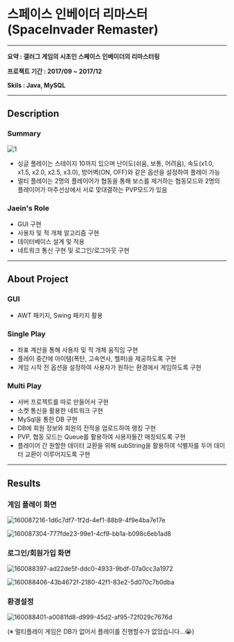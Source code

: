 # 스페이스 인베이더 리마스터(SpaceInvader Remaster)

------

**요약 : 갤러그 게임의 시초인 스페이스 인베이더의 리마스터링**

**프로젝트 기간 : 2017/09 ~ 2017/12**

**Skils : Java, MySQL**

---

## Description



### Summary

![1](https://user-images.githubusercontent.com/87848564/160090600-56b0f295-1adc-478d-a7e1-ad27e3cc269b.JPG)

- 싱글 플레이는 스테이지 10까지 있으며 난이도(쉬움, 보통, 어려움), 속도(x1.0, x1.5, x2.0, x2.5, x3.0), 방어벽(ON, OFF)와 같은 옵션을 설정하여 플레이 가능
- 멀티 플레이는 2명의 플레이어가 협동을 통해 보스를 제거하는 협동모드와 2명의 플레이어가 마주선상에서 서로 맞대결하는 PVP모드가 있음



### Jaein's Role

- GUI 구현
- 사용자 및 적 개체 알고리즘 구현
- 데이터베이스 설계 및 적용
- 네트워크 통신 구현 및 로그인/로그아웃 구현



---

## About Project



### GUI

- AWT 패키지, Swing 패키지 활용

### Single Play

- 좌표 계산을 통해 사용자 및 적 개체 움직임 구현
- 플레이 중간에 아이템(폭탄, 고속연사, 헬퍼)을 제공하도록 구현
- 게임 시작 전 옵션을 설정하여 사용자가 원하는 환경에서 게임하도록 구현

### Multi Play

- 서버 프로젝트를 따로 만들어서 구현
- 소켓 통신을 활용한 네트워크 구현
- MySql을 통한 DB 구현
- DB에 회원 정보와 회원의 전적을 업로드하여 랭킹 구현
- PVP, 협동 모드는 Queue를 활용하여 사용자들간 매칭되도록 구현
- 플레이어 간 원할한 데이터 교환을 위해 subString을 활용하여 식별자를 두어 데이터 교환이 이루어지도록 구현



---

## Results

### 게임 플레이 화면

![160087216-1d6c7df7-1f2d-4ef1-88b9-4f9e4ba7e17e](https://user-images.githubusercontent.com/87848564/160090732-5ccaeaf3-be8b-493a-9416-293081262201.gif)

![160087304-777fde23-99e1-4cf9-bb1a-b098c6eb1ad8](https://user-images.githubusercontent.com/87848564/160090817-49e147c2-22f2-46bc-849d-89dd6422de23.gif)



### 로그인/회원가입 화면

![160088397-ad22de5f-ddc0-4933-9bdf-07a0cc3a1972](https://user-images.githubusercontent.com/87848564/160090843-84fbfe32-1b8a-4d27-9ab4-7b41a0119f9b.jpeg)

![160088406-43b4672f-2180-42f1-83e2-5d070c7b0dba](https://user-images.githubusercontent.com/87848564/160090866-a1413c51-8937-4853-8ae7-e21ec2645e4b.jpeg)



### 환경설정


![160088401-a0081fd8-d999-45d2-af95-72f029c7676d](https://user-images.githubusercontent.com/87848564/160090852-73dc5842-a5f6-45c7-8cd1-27e67cbb0221.jpeg)



(※ 멀티플레이 게임은 DB가 없어서 플레이를 진행할수가 없었습니다...😭)
